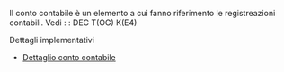 Il conto contabile è un elemento a cui fanno riferimento le registreazioni contabili.
Vedi
 :  : DEC T(OG) K(E4)

Dettagli implementativi
- [Dettaglio conto contabile](Sorgenti/MB/DOC_OGG/OG_CO_D)
